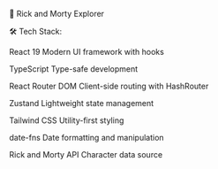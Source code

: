 🚀 Rick and Morty Explorer

🛠️ Tech Stack: 

React 19	Modern UI framework with hooks

TypeScript	Type-safe development

React Router DOM	Client-side routing with HashRouter

Zustand	Lightweight state management

Tailwind CSS	Utility-first styling

date-fns	Date formatting and manipulation

Rick and Morty API	Character data source